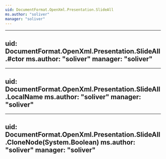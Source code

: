 ```yaml
---
uid: DocumentFormat.OpenXml.Presentation.SlideAll
ms.author: "soliver"
manager: "soliver"
---
```


---
uid: DocumentFormat.OpenXml.Presentation.SlideAll.#ctor
ms.author: "soliver"
manager: "soliver"
---

---
uid: DocumentFormat.OpenXml.Presentation.SlideAll.LocalName
ms.author: "soliver"
manager: "soliver"
---

---
uid: DocumentFormat.OpenXml.Presentation.SlideAll.CloneNode(System.Boolean)
ms.author: "soliver"
manager: "soliver"
---
